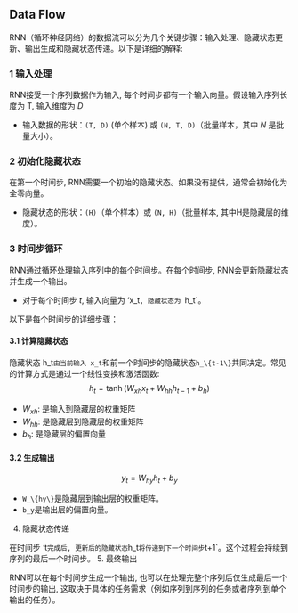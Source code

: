 
## Data Flow
RNN（循环神经网络）的数据流可以分为几个关键步骤：输入处理、隐藏状态更新、输出生成和隐藏状态传递。以下是详细的解释:
### 1 输入处理

RNN接受一个序列数据作为输入, 每个时间步都有一个输入向量。假设输入序列长度为 $\mathrm{T}$, 输入维度为 $D$ 
- 输入数据的形状：`(T, D)` (单个样本) 或 `(N, T, D)`（批量样本，其中 $N$ 是批量大小）。
### 2 初始化隐藏状态

在第一个时间步, RNN需要一个初始的隐藏状态。如果没有提供，通常会初始化为全零向量。
- 隐藏状态的形状：`(H)`（单个样本）或 `(N, H)`（批量样本, 其中H是隐藏层的维度）。
### 3 时间步循环

RNN通过循环处理输入序列中的每个时间步。在每个时间步, RNN会更新隐藏状态并生成一个输出。
- 对于每个时间步 $t$, 输入向量为 ‘x_t`, 隐藏状态为 `h_t`。

以下是每个时间步的详细步骤：

#### 3.1 计算隐藏状态

隐藏状态 h_t`由当前输入 x_t`和前一个时间步的隐藏状态`h_\{t-1\}`共同决定。常见的计算方式是通过一个线性变换和激活函数:
$$
h_t=\tanh \left(W_{x h} x_t+W_{h h} h_{t-1}+b_h\right)
$$
- $W_{xh}$: 是输入到隐藏层的权重矩阵
- $W_{hh}$: 是隐藏层到隐藏层的权重矩阵
- $b_h$: 是隐藏层的偏置向量
#### 3.2 生成输出
$$
y_t=W_{h y} h_t+b_y
$$
- `W_\{hy\}`是隐藏层到输出层的权重矩阵。
- `b_y`是输出层的偏置向量。
4. 隐藏状态传递

在时间步 ‘t`完成后, 更新后的隐藏状态`h_t`将传递到下一个时间步`t+1`。这个过程会持续到序列的最后一个时间步。
5. 最终输出

RNN可以在每个时间步生成一个输出, 也可以在处理完整个序列后仅生成最后一个时间步的输出, 这取决于具体的任务需求（例如序列到序列的任务或者序列到单个输出的任务）。